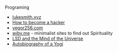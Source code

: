 Programing
* [lukesmith.xyz](https://lukesmith.xyz/)
* [How to become a hacker](http://catb.org/~esr/faqs/hacker-howto.html#respect1)
* [yegor256.com](https://www.yegor256.com/)
* [wiby.me](https://wiby.me) - minimalist sites to find out
Spirituality
* [LSD and the Mind of the Universe](https://www.goodreads.com/book/show/44321378-lsd-and-the-mind-of-the-universe?ref=nav_sb_ss_1_32)
* [Autobiography of a Yogi](https://www.goodreads.com/book/show/639864.Autobiography_of_a_Yogi?ac=1&from_search=true&qid=ESyLbnsjUA&rank=1)
